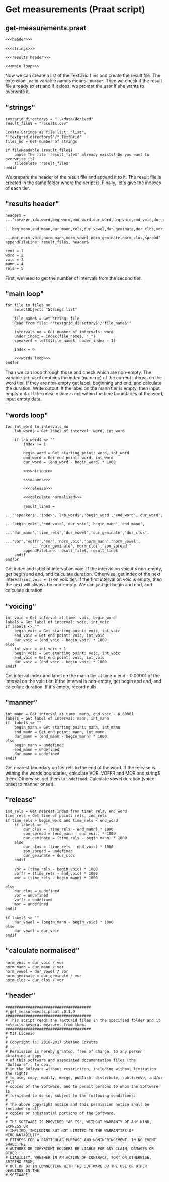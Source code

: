 # Get measurements (Praat script)

## get-measurements.praat
```praat
<<<header>>>

<<<strings>>>

<<<results header>>>

<<<main loop>>>
```

Now we can create a list of the TextGrid files and create the result file.
The extension `_no` in variable names means `_number`.
Then we check if the result file already exists and if it does, we prompt the user if she wants to overwrite it.

## "strings"
```praat
textgrid_directory$ = "../data/derived"
result_file$ = "results.csv"

Create Strings as file list: "list", "'textgrid_directory$'/*.TextGrid"
files_no = Get number of strings

if fileReadable (result_file$)
	pause The file 'result_file$' already exists! Do you want to overwrite it?
	filedelete 'result_file$'
endif
```

We prepare the header of the result file and append it to it.
The result file is created in the same folder where the script is.
Finally, let's give the indexes of each tier.

## "results header"
```praat
header$ =
..."speaker,idx,word,beg_word,end_word,dur_word,beg_voic,end_voic,dur_voic,
    ...beg_mann,end_mann,dur_mann,rels,dur_vowel,dur_geminate,dur_clos,vor,voffr,
    ...mor,norm_voic,norm_mann,norm_vowel,norm_geminate,norm_clos,spread"
appendFileLine: result_file$, header$

sent = 1
word = 2
voic = 3
mann = 4
rels = 5
```

First, we need to get the number of intervals from the second tier.


## "main loop"
```praat
for file to files_no
    selectObject: "Strings list"

    file_name$ = Get string: file
    Read from file: "'textgrid_directory$'/'file_name$'"

    intervals_no = Get number of intervals: word
    under_index = index(file_name$, "_")
    speaker$ = left$(file_name$, under_index - 1)

    index = 0

    <<<words loop>>>
endfor
```

Than we can loop through those and check which are non-empty.
The variable `int_word` contains the index (numeric) of the current interval on the word tier.
If they are non-empty get label, beginning and end, and calculate the duration.
Write output.
If the label on the mann tier is empty, then input empty data.
If the release time is not within the time boundaries of the word, input empty data.

## "words loop"
```praat
for int_word to intervals_no
    lab_word$ = Get label of interval: word, int_word

    if lab_word$ <> ""
        index += 1

        begin_word = Get starting point: word, int_word
        end_word = Get end point: word, int_word
        dur_word = (end_word - begin_word) * 1000

        <<<voicing>>>

        <<<manner>>>

        <<<release>>>

        <<<calculate normalised>>>

        result_line$ =
        ..."'speaker$','index','lab_word$','begin_word','end_word','dur_word',
            ...'begin_voic','end_voic','dur_voic','begin_mann','end_mann',
            ...'dur_mann','time_rels','dur_vowel','dur_geminate','dur_clos',
            ...'vor','voffr','mor','norm_voic','norm_mann','norm_vowel',
            ...'norm_geminate','norm_clos','son_spread'"
        appendFileLine: result_file$, result_line$
    endif
endfor
```

Get index and label of interval on voic.
If the interval on voic it's non-empty, get begin and end, and calculate duration.
Otherwise, get index of the next interval (`int_voic + 1`) on voic tier.
If the first interval on voic is empty, then the next will always be non-empty.
We can just get begin and end, and calculate duration.

## "voicing"
```praat
int_voic = Get interval at time: voic, begin_word
label$ = Get label of interval: voic, int_voic
if label$ <> ""
    begin_voic = Get starting point: voic, int_voic
    end_voic = Get end point: voic, int_voic
    dur_voic = (end_voic - begin_voic) * 1000
else
    int_voic = int_voic + 1
    begin_voic = Get starting point: voic, int_voic
    end_voic = Get end point: voic, int_voic
    dur_voic = (end_voic - begin_voic) * 1000
endif
```

Get interval index and label on the mann tier at time = end - 0.00001 of the interval on the voic tier.
If the interval is non-empty, get begin and end, and calculate duration.
If it's empty, record nulls.

## "manner"
```praat
int_mann = Get interval at time: mann, end_voic - 0.00001
label$ = Get label of interval: mann, int_mann
if  label$ <> ""
    begin_mann = Get starting point: mann, int_mann
    end_mann = Get end point: mann, int_mann
    dur_mann = (end_mann - begin_mann) * 1000
else
    begin_mann = undefined
    end_mann = undefined
    dur_mann = undefined
endif
```

Get nearest boundary on tier rels to the end of the word.
If the release is withing the words boundaries, calculate VOR, VOFFR and MOR and string$ them.
Otherwise, set them to `undefined`.
Calculate vowel duration (voice onset to manner onset).

## "release"
```praat
ind_rels = Get nearest index from time: rels, end_word
time_rels = Get time of point: rels, ind_rels
if time_rels > begin_word and time_rels < end_word
    if label$ <> ""
        dur_clos = (time_rels - end_mann) * 1000
        son_spread = (end_mann - end_voic) * 1000
        dur_geminate = (time_rels - begin_mann) * 1000
    else
        dur_clos = (time_rels - end_voic) * 1000
        son_spread = undefined
        dur_geminate = dur_clos
    endif

    vor = (time_rels - begin_voic) * 1000
    voffr = (time_rels - end_voic) * 1000
    mor = (time_rels - begin_mann) * 1000

else
    dur_clos = undefined
    vor = undefined
    voffr = undefined
    mor = undefined
endif

if label$ <> ""
    dur_vowel = (begin_mann - begin_voic) * 1000
else
    dur_vowel = dur_voic
endif
```

## "calculate normalised"
```praat
norm_voic = dur_voic / vor
norm_mann = dur_mann / vor
norm_vowel = dur_vowel / vor
norm_geminate = dur_geminate / vor
norm_clos = dur_clos / vor
```


## "header"
```praat
######################################
# get_measurements.praat v0.1.0
######################################
# This script reads the TextGrid files in the specified folder and it extracts several measures from them.
######################################
# MIT License
#
# Copyright (c) 2016-2017 Stefano Coretta
#
# Permission is hereby granted, free of charge, to any person obtaining a copy
# of this software and associated documentation files (the "Software"), to deal
# in the Software without restriction, including without limitation the rights
# to use, copy, modify, merge, publish, distribute, sublicense, and/or sell
# copies of the Software, and to permit persons to whom the Software is
# furnished to do so, subject to the following conditions:
#
# The above copyright notice and this permission notice shall be included in all
# copies or substantial portions of the Software.
#
# THE SOFTWARE IS PROVIDED "AS IS", WITHOUT WARRANTY OF ANY KIND, EXPRESS OR
# IMPLIED, INCLUDING BUT NOT LIMITED TO THE WARRANTIES OF MERCHANTABILITY,
# FITNESS FOR A PARTICULAR PURPOSE AND NONINFRINGEMENT. IN NO EVENT SHALL THE
# AUTHORS OR COPYRIGHT HOLDERS BE LIABLE FOR ANY CLAIM, DAMAGES OR OTHER
# LIABILITY, WHETHER IN AN ACTION OF CONTRACT, TORT OR OTHERWISE, ARISING FROM,
# OUT OF OR IN CONNECTION WITH THE SOFTWARE OR THE USE OR OTHER DEALINGS IN THE
# SOFTWARE.
```
